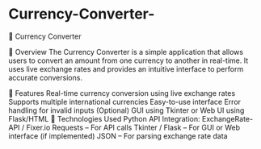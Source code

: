 # Currency-Converter-
💱 Currency Converter

📌 Overview
The Currency Converter is a simple application that allows users to convert an amount from one currency to another in real-time. It uses live exchange rates and provides an intuitive interface to perform accurate conversions.

🚀 Features
Real-time currency conversion using live exchange rates
Supports multiple international currencies
Easy-to-use interface
Error handling for invalid inputs
(Optional) GUI using Tkinter or Web UI using Flask/HTML
🧠 Technologies Used
Python
API Integration: ExchangeRate-API / Fixer.io
Requests – For API calls
Tkinter / Flask – For GUI or Web interface (if implemented)
JSON – For parsing exchange rate data
